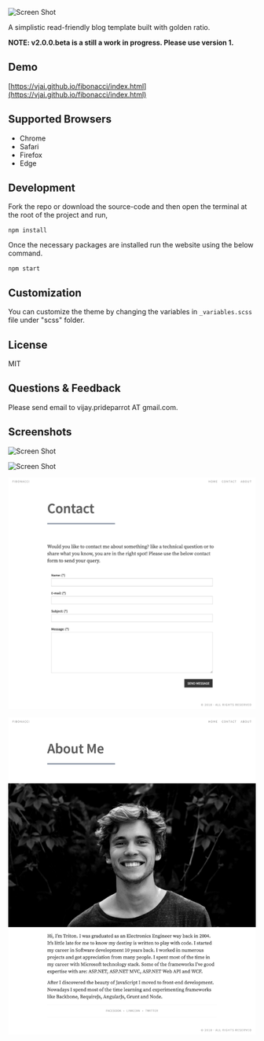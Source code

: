 ![Screen Shot](https://github.com/VJAI/fibonacci/blob/master/fibonacci.png)

A simplistic read-friendly blog template built with golden ratio.

**NOTE: v2.0.0.beta is a still a work in progress. Please use version 1.**

## Demo

[https://vjai.github.io/fibonacci/index.html](https://vjai.github.io/fibonacci/index.html)

## Supported Browsers

- Chrome
- Safari
- Firefox
- Edge

## Development

Fork the repo or download the source-code and then open the terminal at the root of the project and run,

```
npm install
```

Once the necessary packages are installed run the website using the below command.

```
npm start
```

## Customization

You can customize the theme by changing the variables in `_variables.scss` file under "scss" folder.

## License

MIT

## Questions & Feedback

Please send email to vijay.prideparrot AT gmail.com.

## Screenshots

![Screen Shot](https://github.com/VJAI/fibonacci/blob/master/docs/home.png)

![Screen Shot](https://github.com/VJAI/fibonacci/blob/master/docs/detail.png)

![Screen Shot](https://github.com/VJAI/fibonacci/blob/master/docs/contact.png)

![Screen Shot](https://github.com/VJAI/fibonacci/blob/master/docs/about.png)